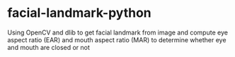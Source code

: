 # facial-landmark-python
Using OpenCV and dlib to get facial landmark from image and compute eye aspect ratio (EAR) and mouth aspect ratio (MAR) to determine whether eye and mouth are closed or not
